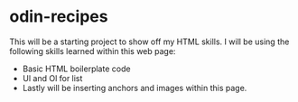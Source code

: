 # odin-recipes
This will be a starting project to show off my HTML skills. 
I will be using the following skills learned within this web page:

- Basic HTML boilerplate code
- Ul and Ol for list
- Lastly will be inserting anchors and images within this page. 
